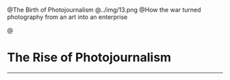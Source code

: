 @The Birth of Photojournalism
@../img/13.png
@How the war turned photography from an art into an enterprise

@
# The Rise of Photojournalism

***

